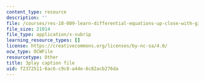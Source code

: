 ```yaml
---
content_type: resource
description: ''
file: /courses/res-18-009-learn-differential-equations-up-close-with-gilbert-strang-and-cleve-moler-fall-2015/f23725116ac6c9c8a44e6c82acb276da_GAOjfd5QJZE.srt
file_size: 21014
file_type: application/x-subrip
learning_resource_types: []
license: https://creativecommons.org/licenses/by-nc-sa/4.0/
ocw_type: OCWFile
resourcetype: Other
title: 3play caption file
uid: f2372511-6ac6-c9c8-a44e-6c82acb276da
---
```

